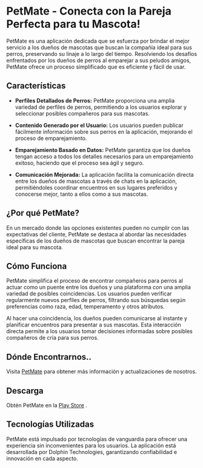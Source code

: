 # PetMate - Conecta con la Pareja Perfecta para tu Mascota!

PetMate es una aplicación dedicada que se esfuerza por brindar el mejor servicio a los dueños de mascotas que buscan la compañía ideal para sus perros, preservando su linaje a lo largo del tiempo. Resolviendo los desafíos enfrentados por los dueños de perros al emparejar a sus peludos amigos, PetMate ofrece un proceso simplificado que es eficiente y fácil de usar.

## Características

- **Perfiles Detallados de Perros:** PetMate proporciona una amplia variedad de perfiles de perros, permitiendo a los usuarios explorar y seleccionar posibles compañeros para sus mascotas.
  
- **Contenido Generado por el Usuario:** Los usuarios pueden publicar fácilmente información sobre sus perros en la aplicación, mejorando el proceso de emparejamiento.

- **Emparejamiento Basado en Datos:** PetMate garantiza que los dueños tengan acceso a todos los detalles necesarios para un emparejamiento exitoso, haciendo que el proceso sea ágil y seguro.

- **Comunicación Mejorada:** La aplicación facilita la comunicación directa entre los dueños de mascotas a través de chats en la aplicación, permitiéndoles coordinar encuentros en sus lugares preferidos y conocerse mejor, tanto a ellos como a sus mascotas.

## ¿Por qué PetMate?

En un mercado donde las opciones existentes pueden no cumplir con las expectativas del cliente, PetMate se destaca al abordar las necesidades específicas de los dueños de mascotas que buscan encontrar la pareja ideal para su mascota.

## Cómo Funciona

PetMate simplifica el proceso de encontrar compañeros para perros al actuar como un puente entre los dueños y una plataforma con una amplia variedad de posibles coincidencias. Los usuarios pueden verificar regularmente nuevos perfiles de perros, filtrando sus búsquedas según preferencias como raza, edad, temperamento y otros atributos.

Al hacer una coincidencia, los dueños pueden comunicarse al instante y planificar encuentros para presentar a sus mascotas. Esta interacción directa permite a los usuarios tomar decisiones informadas sobre posibles compañeros de cría para sus perros.

## Dónde Encontrarnos..

Visita [PetMate](https://www.petmate.com) para obtener más información y actualizaciones de nosotros.

## Descarga

Obtén PetMate en la [Play Store](https://play.google.com/petmate) .

## Tecnologías Utilizadas

PetMate está impulsado por tecnologías de vanguardia para ofrecer una experiencia sin inconvenientes para los usuarios. La aplicación está desarrollada por Dolphin Technologies, garantizando confiabilidad e innovación en cada aspecto.
